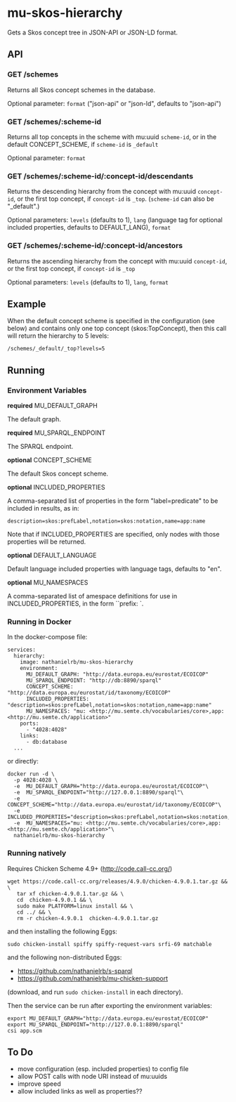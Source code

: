 # mu-skos-hierarchy

Gets a Skos concept tree in JSON-API or JSON-LD format.

## API

### GET /schemes

Returns all Skos concept schemes in the database.

Optional parameter: `format` ("json-api" or "json-ld", defaults to "json-api")

### GET /schemes/:scheme-id

Returns all top concepts in the scheme with mu:uuid `scheme-id`, or in  the default CONCEPT_SCHEME, if `scheme-id` is `_default`

Optional parameter: `format`

### GET /schemes/:scheme-id/:concept-id/descendants

Returns the descending hierarchy from the concept with mu:uuid `concept-id`, or the first top concept, if `concept-id` is `_top`. (`scheme-id` can also be "_default".)

Optional parameters: `levels` (defaults to 1), `lang` (language tag for optional included properties, defaults to DEFAULT_LANG), `format`

### GET /schemes/:scheme-id/:concept-id/ancestors

Returns the ascending hierarchy from the concept with mu:uuid `concept-id`, or the first top concept, if `concept-id` is `_top`

Optional parameters: `levels` (defaults to 1), `lang`, `format`

## Example

When the default concept scheme is specified in the configuration (see below) and contains only one top concept (skos:TopConcept), then this call will return the hierarchy to 5 levels:

```
/schemes/_default/_top?levels=5
```

## Running

### Environment Variables

**required** MU_DEFAULT_GRAPH

The default graph.

**required** MU_SPARQL_ENDPOINT

The SPARQL endpoint.

**optional** CONCEPT_SCHEME

The default Skos concept scheme.

**optional** INCLUDED_PROPERTIES

A comma-separated list of properties in the form "label=predicate" to be included in results, as in:

```
description=skos:prefLabel,notation=skos:notation,name=app:name
```

Note that if INCLUDED_PROPERTIES are specified, only nodes with those properties will be returned.

**optional** DEFAULT_LANGUAGE

Default language included properties with language tags, defaults to "en".

**optional** MU_NAMESPACES

A comma-separated list of amespace definitions for use in INCLUDED_PROPERTIES, in the form ``prefix: <uri>`.

### Running in Docker

In the docker-compose file:

```
services:
  hierarchy:
    image: nathanielrb/mu-skos-hierarchy
    environment:
      MU_DEFAULT_GRAPH: "http://data.europa.eu/eurostat/ECOICOP"
      MU_SPARQL_ENDPOINT: "http://db:8890/sparql"
      CONCEPT_SCHEME: "http://data.europa.eu/eurostat/id/taxonomy/ECOICOP"
      INCLUDED_PROPERTIES: "description=skos:prefLabel,notation=skos:notation,name=app:name"
      MU_NAMESPACES: "mu: <http://mu.semte.ch/vocabularies/core>,app: <http://mu.semte.ch/application>"
    ports:
      - "4028:4028"
    links:
      - db:database
  ...
```

or directly:

```
docker run -d \
  -p 4028:4028 \
  -e  MU_DEFAULT_GRAPH="http://data.europa.eu/eurostat/ECOICOP"\
  -e  MU_SPARQL_ENDPOINT="http://127.0.0.1:8890/sparql"\
  -e  CONCEPT_SCHEME="http://data.europa.eu/eurostat/id/taxonomy/ECOICOP"\
  -e  INCLUDED_PROPERTIES="description=skos:prefLabel,notation=skos:notation,name=app:name"\
  -e  MU_NAMESPACES="mu: <http://mu.semte.ch/vocabularies/core>,app: <http://mu.semte.ch/application>"\
  nathanielrb/mu-skos-hierarchy
```

### Running natively

Requires Chicken Scheme 4.9+ (http://code.call-cc.org/) 

```
wget https://code.call-cc.org/releases/4.9.0/chicken-4.9.0.1.tar.gz && \
   tar xf chicken-4.9.0.1.tar.gz && \
   cd  chicken-4.9.0.1 && \
   sudo make PLATFORM=linux install && \
   cd ../ && \
   rm -r chicken-4.9.0.1  chicken-4.9.0.1.tar.gz
```

and then installing the following Eggs:

```
sudo chicken-install spiffy spiffy-request-vars srfi-69 matchable
```

and the following non-distributed Eggs:

- https://github.com/nathanielrb/s-sparql
- https://github.com/nathanielrb/mu-chicken-support

(download, and run ```sudo chicken-install``` in each directory).

Then the service can be run after exporting the environment variables:

```
export MU_DEFAULT_GRAPH="http://data.europa.eu/eurostat/ECOICOP"
export MU_SPARQL_ENDPOINT="http://127.0.0.1:8890/sparql"
csi app.scm
```

## To Do

- move configuration (esp. included properties) to config file
- allow POST calls with node URI instead of mu:uuids
- improve speed
- allow included links as well as properties??